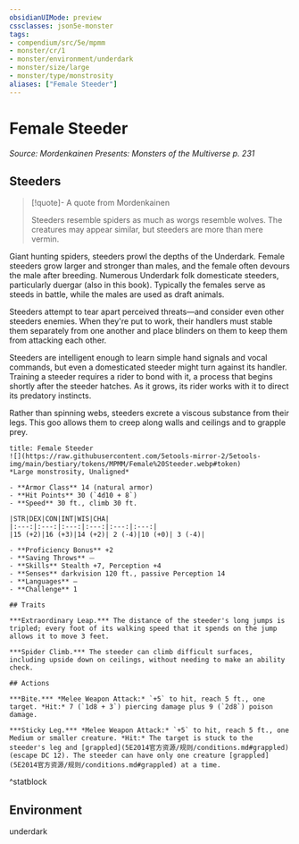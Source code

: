 ```yaml
---
obsidianUIMode: preview
cssclasses: json5e-monster
tags:
- compendium/src/5e/mpmm
- monster/cr/1
- monster/environment/underdark
- monster/size/large
- monster/type/monstrosity
aliases: ["Female Steeder"]
---
```

# Female Steeder
*Source: Mordenkainen Presents: Monsters of the Multiverse p. 231*  

## Steeders

> [!quote]- A quote from Mordenkainen  
> 
> Steeders resemble spiders as much as worgs resemble wolves. The creatures may appear similar, but steeders are more than mere vermin.

Giant hunting spiders, steeders prowl the depths of the Underdark. Female steeders grow larger and stronger than males, and the female often devours the male after breeding. Numerous Underdark folk domesticate steeders, particularly duergar (also in this book). Typically the females serve as steeds in battle, while the males are used as draft animals.

Steeders attempt to tear apart perceived threats—and consider even other steeders enemies. When they're put to work, their handlers must stable them separately from one another and place blinders on them to keep them from attacking each other.

Steeders are intelligent enough to learn simple hand signals and vocal commands, but even a domesticated steeder might turn against its handler. Training a steeder requires a rider to bond with it, a process that begins shortly after the steeder hatches. As it grows, its rider works with it to direct its predatory instincts.

Rather than spinning webs, steeders excrete a viscous substance from their legs. This goo allows them to creep along walls and ceilings and to grapple prey.

```ad-statblock
title: Female Steeder
![](https://raw.githubusercontent.com/5etools-mirror-2/5etools-img/main/bestiary/tokens/MPMM/Female%20Steeder.webp#token)
*Large monstrosity, Unaligned*

- **Armor Class** 14 (natural armor)
- **Hit Points** 30 (`4d10 + 8`)
- **Speed** 30 ft., climb 30 ft.

|STR|DEX|CON|INT|WIS|CHA|
|:---:|:---:|:---:|:---:|:---:|:---:|
|15 (+2)|16 (+3)|14 (+2)| 2 (-4)|10 (+0)| 3 (-4)|

- **Proficiency Bonus** +2
- **Saving Throws** ⏤
- **Skills** Stealth +7, Perception +4
- **Senses** darkvision 120 ft., passive Perception 14
- **Languages** —
- **Challenge** 1

## Traits

***Extraordinary Leap.*** The distance of the steeder's long jumps is tripled; every foot of its walking speed that it spends on the jump allows it to move 3 feet.

***Spider Climb.*** The steeder can climb difficult surfaces, including upside down on ceilings, without needing to make an ability check.

## Actions

***Bite.*** *Melee Weapon Attack:* `+5` to hit, reach 5 ft., one target. *Hit:* 7 (`1d8 + 3`) piercing damage plus 9 (`2d8`) poison damage.

***Sticky Leg.*** *Melee Weapon Attack:* `+5` to hit, reach 5 ft., one Medium or smaller creature. *Hit:* The target is stuck to the steeder's leg and [grappled](5E2014官方资源/规则/conditions.md#grappled) (escape DC 12). The steeder can have only one creature [grappled](5E2014官方资源/规则/conditions.md#grappled) at a time.
```
^statblock

## Environment

underdark